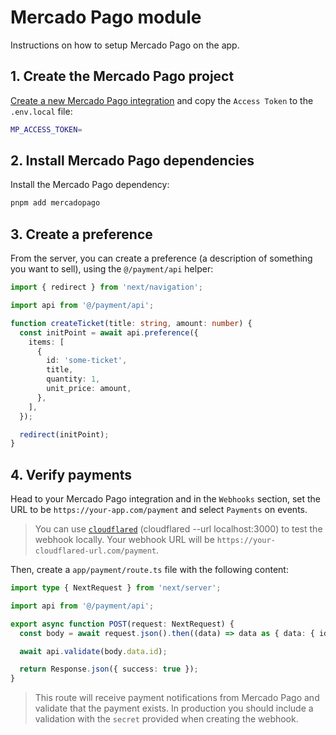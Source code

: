 # Mercado Pago module
Instructions on how to setup Mercado Pago on the app.

## 1. Create the Mercado Pago project
[Create a new Mercado Pago integration](https://www.mercadopago.com.ar/developers/panel/app) and copy the `Access Token` to the `.env.local` file:

```bash
MP_ACCESS_TOKEN=
```

## 2. Install Mercado Pago dependencies
Install the Mercado Pago dependency:

```bash
pnpm add mercadopago
```

## 3. Create a preference
From the server, you can create a preference (a description of something you want to sell), using the `@/payment/api` helper:

```ts
import { redirect } from 'next/navigation';

import api from '@/payment/api';

function createTicket(title: string, amount: number) {
  const initPoint = await api.preference({
    items: [
      {
        id: 'some-ticket',
        title,
        quantity: 1,
        unit_price: amount,
      },
    ],
  });

  redirect(initPoint);
}
```

## 4. Verify payments
Head to your Mercado Pago integration and in the `Webhooks` section, set the URL to be `https://your-app.com/payment` and select `Payments` on events.

> You can use [`cloudflared`](https://github.com/cloudflare/cloudflared) (cloudflared --url localhost:3000) to test the webhook locally. Your webhook URL will be `https://your-cloudflared-url.com/payment`.

Then, create a `app/payment/route.ts` file with the following content:

```ts
import type { NextRequest } from 'next/server';

import api from '@/payment/api';

export async function POST(request: NextRequest) {
  const body = await request.json().then((data) => data as { data: { id: string } });

  await api.validate(body.data.id);

  return Response.json({ success: true });
}
```
> This route will receive payment notifications from Mercado Pago and validate that the payment exists. In production you should include a validation with the `secret` provided when creating the webhook.